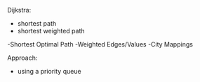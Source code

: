 Dijkstra:


- shortest path
- shortest weighted path



-Shortest Optimal Path
-Weighted Edges/Values
-City Mappings



Approach:
- using a priority queue
